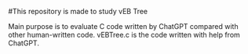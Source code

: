 #This repository is made to study vEB Tree

Main purpose is to evaluate C code written by ChatGPT compared with other human-written code.
vEBTree.c is the code written with help from ChatGPT.
